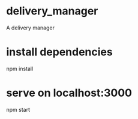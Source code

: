 # delivery_manager
A delivery manager
# install dependencies
npm install
# serve on localhost:3000
npm start
